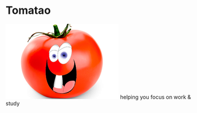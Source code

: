 # <h1>Tomatao</h1>

<img src="./icons/24692--ingredient_detail_ingredient-2.png">
helping you focus on work &amp; study

